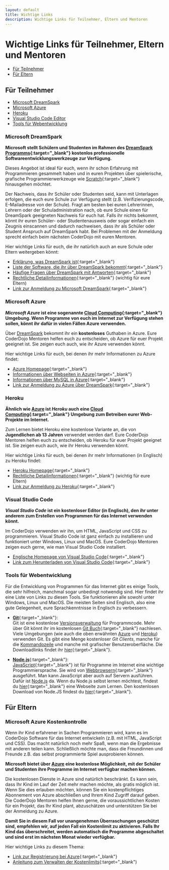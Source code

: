 ```yaml
---
layout: default
title: Wichtige Links
description: Wichtige Links für Teilnehmer, Eltern und Mentoren
---
```


# Wichtige Links für Teilnehmer, Eltern und Mentoren #

* [Für Teilnehmer](#Teilnehmer)
* [Für Eltern](#Eltern)


## <a name="Teilnehmer">Für Teilnehmer</a> ##

* [Microsoft DreamSpark](#DreamSpark)
* [Microsoft Azure](#Azure)
* [Heroku](#Heroku)
* [Visual Studio Code Editor](#VSCode)
* [Tools für Webentwicklung](#WebTools)

### <a name="DreamSpark">Microsoft DreamSpark</a> ###

**Microsoft stellt Schülern und Studenten im Rahmen des [DreamSpark Programms](https://www.dreamspark.com/Default.aspx){:target="_blank"} kostenlos professionelle Softwareentwicklungswerkzeuge zur Verfügung.**

Dieses Angebot ist ideal für euch, wenn ihr schon Erfahrung mit Programmieren gesammelt haben und in euren Projekten über spielerische, grafische Programmierwerkzeuge wie [Scratch](https://scratch.mit.edu/ "Homepage von Scratch"){:target="_blank"} hinausgehen möchtet.

Der Nachweis, dass ihr Schüler oder Studenten seid, kann mit Unterlagen erfolgen, die euch eure Schule zur Verfügung stellt (z.B. Verifizierungscode, E-Mailadresse von der Schule). Fragt am besten bei euren Lehrerinnen, Lehrern oder der Schuladministration nach, ob eure Schule einen für DreamSpark geeigneten Nachweis für euch hat. Falls ihr nichts bekommt, könnt ihr euren Schüler- oder Studentenausweis oder sogar einfach ein Zeugnis einscannen und dadurch nachweisen, dass ihr als Schüler oder Student Anspruch auf DreamSpark habt. Bei Problemen mit der Anmeldung sprecht einfach beim nächsten CoderDojo mit euren Mentoren.

Hier wichtige Links für euch, die ihr natürlich auch an eure Schule oder Eltern weitergeben könnt:

* [Erklärung, was DreamSpark ist](https://www.dreamspark.com/What-Is-Dreamspark.aspx){:target="_blank"}
* [Liste der Software, die ihr über DreamSpark bekommt](https://www.dreamspark.com/Student/Software-Catalog.aspx){:target="_blank"}
* [Häufige Fragen über DreamSpark mit Antworten](https://www.dreamspark.com/Support/FAQ/Default.aspx){:target="_blank"}
* [Rechtliche Detailinformationen](https://www.dreamspark.com/Student/Direct-EULA.aspx){:target="_blank"} (wichtig für eure Eltern)
* [Link zur Anmeldung zu Microsoft DreamSpark](https://www.dreamspark.com/Student/Default.aspx){:target="_blank"}

### <a name="Azure">Microsoft Azure</a> ###

***Microsoft Azure* ist eine sogenannte [Cloud Computing](https://de.wikipedia.org/wiki/Cloud_Computing "Cloud Computing in Wikipedia"){:target="_blank"} Umgebung. Wenn Programme von euch im Internet zur Verfügung stehen sollen, könnt ihr dafür in vielen Fällen Azure verwenden.**

Über [DreamSpark](#DreamSpark) bekommt ihr ein **kostenloses** Guthaben in Azure. Eure CoderDojo Mentoren helfen euch zu entscheiden, ob Azure für euer Projekt geeignet ist. Sie zeigen euch auch, wie ihr Azure verwenden könnt.

Hier wichtige Links für euch, bei denen ihr mehr Informationen zu Azure findet:

* [Azure Homepage](http://azure.microsoft.com){:target="_blank"}
* [Informationen über Webseiten in Azure](http://azure.microsoft.com/de-de/services/app-service/web/){:target="_blank"}
* [Informationen über MySQL in Azure](https://azure.microsoft.com/de-de/documentation/articles/store-php-create-mysql-database/){:target="_blank"}
* [Link zur Anmeldung zu Azure über DreamSpark](https://www.dreamspark.com/Product/Product.aspx?productid=99){:target="_blank"}

### <a name="Heroku">Heroku</a> ###

**Ähnlich wie [Azure](#Azure) ist *Heroku* auch eine [Cloud Computing](https://de.wikipedia.org/wiki/Cloud_Computing "Cloud Computing in Wikipedia"){:target="_blank"} Umgebung zum Betreiben eurer Web-Projekte im Internet.**

Zum Lernen bietet Heroku eine kostenlose Variante an, die von **Jugendlichen ab 13 Jahren** verwendet werden darf. Eure CoderDojo Mentoren helfen euch zu entscheiden, ob Heroku für euer Projekt geeignet ist. Sie zeigen euch auch, wie ihr Heroku verwenden könnt. 

Hier wichtige Links für euch, bei denen ihr mehr Informationen (in Englisch) zu Heroku findet:

* [Heroku Homepage](https://www.heroku.com){:target="_blank"}
* [Rechtliche Detailinformationen](https://www.heroku.com/policy/tos){:target="_blank"} (wichtig für eure Eltern)
* [Link zur Anmeldung zu Heroku](https://signup.heroku.com/www-header){:target="_blank"}

### <a name="VSCode">Visual Studio Code</a> ###

***Visual Studio Code* ist ein kostenloser Editor (in Englisch), den ihr unter anderem zum Erstellen von Programmen für das Internet verwenden könnt.**

Im CoderDojo verwenden wir ihn, um HTML, JavaScript und CSS zu programmieren. Visual Studio Code ist ganz einfach zu installieren und funktioniert unter Windows, Linux und MacOS. Eure CoderDojo Mentoren zeigen euch gerne, wie man Visual Studio Code installiert.

* [Englische Homepage von Visual Studio Code](https://code.visualstudio.com/){:target="_blank"}
* [Link zum Herunterladen von Visual Studio Code](https://code.visualstudio.com/Download){:target="_blank"} 

### <a name="WebTools">Tools für Webentwicklung</a> ###

Für die Entwicklung von Programmen für das Internet gibt es einige Tools, die sehr hilfreich, manchmal sogar unbedingt notwendig sind. Hier findet ihr eine Liste von Links zu diesen Tools. Sie funktionieren alle sowohl unter Windows, Linux und MacOS. Die meisten Seiten sind Englisch, also eine gute Gelegenheit, eure Sprachkenntnisse in Englisch zu verbessern.

* [**Git**](https://git-scm.com/){:target="_blank"}:<br/>
  Git ist eine kostenlose [Versionsverwaltung](https://de.wikipedia.org/wiki/Versionsverwaltung "Versionsverwaltung in Wikipedia nachschlagen") für Programmcode. Mehr über Git könnt ihr im kostenlosen [Git Buch](https://git-scm.com/book/en/v2){:target="_blank"} nachlesen. Viele Umgebungen (wie auch die oben erwähnten [Azure](#Azure) und [Heroku](#Heroku)) verwenden Git. Es gibt eine Menge kostenloser *Git Clients*, manche für die [Kommandozeile](https://de.wikipedia.org/wiki/Kommandozeile "Kommandozeile in Wikipedia nachschlagen") und manche mit grafischer Benutzeroberfläche. Die Downloadlinks findet ihr [hier](https://git-scm.com/downloads "Downloadlinks zu Git Clients auf Git Homepage"){:target="_blank"}.

* [**Node.js**](https://nodejs.org/){:target="_blank"}:<br/>
  [JavaScript](http://www.w3schools.com/js/ "Link zu einer Webseite zum Lernen von JavaScript"){:target="_blank"} ist für Programme im Internet eine wichtige Programmiersprache. Sie wird von [Webbrowsern](https://de.wikipedia.org/wiki/Webbrowser "Webbrowser in Wikipedia nachschlagen"){:target="_blank"} ausgeführt. Man kann JavaScript aber auch auf Servern ausführen. Dafür ist [Node.js](https://nodejs.org/) da. Wenn du Node.js selbst lernen möchtest, findest du [hier](http://nodeschool.io/de/){:target="_blank"} eine Webseite zum Lernen. Den kostenlosen Download von Node.JS findest du [hier](https://nodejs.org/download/){:target="_blank"}.


## <a name="Eltern">Für Eltern</a> ##

### Microsoft Azure Kostenkontrolle ###

Wenn ihr Kind erfahrener in Sachen Programmieren wird, kann es im CoderDojo Software für das Internet entwickeln (z.B. mit HTML, JavaScript und CSS). Das macht natürlich noch mehr Spaß, wenn man die Ergebnisse mit anderen teilen kann. Schließlich möchte man, dass die Freundinnen und Freunde z.B. das selbst programmierte Spiel ausprobieren können.

**Microsoft bietet über [Azure](#Azure) eine kostenlose Möglichkeit, mit der Schüler und Studenten ihre Programme im Internet verfügbar machen können.**

Die kostenlosen Dienste in Azure sind natürlich beschränkt. Es kann sein, dass Ihr Kind im Lauf der Zeit mehr machen möchte, als gratis möglich ist. Wenn Sie dies erlauben möchten, können Sie ein kostenpflichtiges Abonnement von Azure abschließen und Ihrem Kind Zugriff darauf geben. Die CoderDojo Mentoren helfen Ihnen gerne, die voraussichtlichen Kosten für ein Projekt, das Ihr Kind plant, abzuschätzen und unterstützen Sie bei der Anmeldung zu Azure. 

**Damit Sie in diesem Fall vor unangenehmen Überraschungen geschützt sind, empfehlen wir, auf jeden Fall ein Kostenlimit zu aktivieren. Falls Ihr Kind das überschreitet, werden automatisch die Programme abgeschaltet und sind erst im nächsten Monat wieder verfügbar.**

Hier wichtige Links zu diesem Thema:

* [Link zur Registrierung bei Azure](https://azure.microsoft.com/de-de/pricing/free-trial/){:target="_blank"}
* [Anleitung zum Verwalten der Kostenlimits](http://azure.microsoft.com/de-de/pricing/spending-limits/){:target="_blank")


